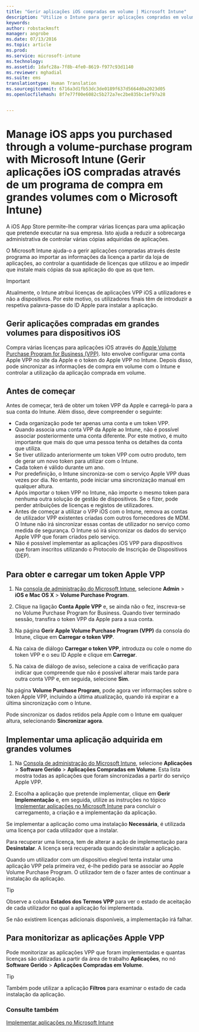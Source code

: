 ```yaml
---
title: "Gerir aplicações iOS compradas em volume | Microsoft Intune"
description: "Utilize o Intune para gerir aplicações compradas em volume na Apple ao importar as informações da licença a partir da loja de aplicações, ao controlar a quantidade de licenças que utilizou e ao impedir que instale mais cópias da sua aplicação do que as que tem."
keywords: 
author: robstackmsft
manager: angrobe
ms.date: 07/13/2016
ms.topic: article
ms.prod: 
ms.service: microsoft-intune
ms.technology: 
ms.assetid: 1dafc28a-7f8b-4fe0-8619-f977c93d1140
ms.reviewer: mghadial
ms.suite: ems
translationtype: Human Translation
ms.sourcegitcommit: 6716a3d1fb53dc3de0189f637d5664d0a2023d05
ms.openlocfilehash: 8f7e77f00e6082c5b272a7ec2be835bc1ef97a28


---
```


# Manage iOS apps you purchased through a volume-purchase program with Microsoft Intune (Gerir aplicações iOS compradas através de um programa de compra em grandes volumes com o Microsoft Intune)
A iOS App Store permite-lhe comprar várias licenças para uma aplicação que pretende executar na sua empresa. Isto ajuda a reduzir a sobrecarga administrativa de controlar várias cópias adquiridas de aplicações.

O Microsoft Intune ajuda-o a gerir aplicações compradas através deste programa ao importar as informações da licença a partir da loja de aplicações, ao controlar a quantidade de licenças que utilizou e ao impedir que instale mais cópias da sua aplicação do que as que tem.

> [!Important]
> Atualmente, o Intune atribui licenças de aplicações VPP iOS a utilizadores e não a dispositivos. Por este motivo, os utilizadores finais têm de introduzir a respetiva palavra-passe do ID Apple para instalar a aplicação.

## Gerir aplicações compradas em grandes volumes para dispositivos iOS
Compra várias licenças para aplicações iOS através do [Apple Volume Purchase Program for Business (VPP)](http://www.apple.com/business/vpp/). Isto envolve configurar uma conta Apple VPP no site da Apple e o token do Apple VPP no Intune.  Depois disso, pode sincronizar as informações de compra em volume com o Intune e controlar a utilização da aplicação comprada em volume.

## Antes de começar
Antes de começar, terá de obter um token VPP da Apple e carregá-lo para a sua conta do Intune. Além disso, deve compreender o seguinte:

* Cada organização pode ter apenas uma conta e um token VPP.
* Quando associa uma conta VPP da Apple ao Intune, não é possível associar posteriormente uma conta diferente. Por este motivo, é muito importante que mais do que uma pessoa tenha os detalhes da conta que utiliza.
* Se tiver utilizado anteriormente um token VPP com outro produto, tem de gerar um novo token para utilizar com o Intune.
* Cada token é válido durante um ano.
* Por predefinição, o Intune sincroniza-se com o serviço Apple VPP duas vezes por dia. No entanto, pode iniciar uma sincronização manual em qualquer altura.
* Após importar o token VPP no Intune, não importe o mesmo token para nenhuma outra solução de gestão de dispositivos. Se o fizer, pode perder atribuições de licenças e registos de utilizadores.
* Antes de começar a utilizar o VPP iOS com o Intune, remova as contas de utilizador VPP existentes criadas com outros fornecedores de MDM. O Intune não irá sincronizar essas contas de utilizador no serviço como medida de segurança. O Intune só irá sincronizar os dados do serviço Apple VPP que foram criados pelo serviço. 
* Não é possível implementar as aplicações iOS VPP para dispositivos que foram inscritos utilizando o Protocolo de Inscrição de Dispositivos (DEP).

## Para obter e carregar um token Apple VPP

1.  Na [consola de administração do Microsoft Intune](https://manage.microsoft.com), selecione **Admin** &gt; **iOS e Mac OS X** &gt;  **Volume Purchase Program**.

2.  Clique na ligação **Conta Apple VPP** e, se ainda não o fez, inscreva-se no Volume Purchase Program for Business. Quando tiver terminado sessão, transfira o token VPP da Apple para a sua conta.

3.  Na página **Gerir Apple Volume Purchase Program (VPP)** da consola do Intune, clique em **Carregar o token VPP**.

4.  Na caixa de diálogo **Carregar o token VPP**, introduza ou cole o nome do token VPP e o seu ID Apple e clique em **Carregar**.

5.  Na caixa de diálogo de aviso, selecione a caixa de verificação para indicar que compreende que não é possível alterar mais tarde para outra conta VPP e, em seguida, selecione **Sim**.

Na página **Volume Purchase Program**, pode agora ver informações sobre o token Apple VPP, incluindo a última atualização, quando irá expirar e a última sincronização com o Intune.

Pode sincronizar os dados retidos pela Apple com o Intune em qualquer altura, selecionando **Sincronizar agora**.

## Implementar uma aplicação adquirida em grandes volumes

1.  Na [Consola de administração do Microsoft Intune](https://manage.microsoft.com), selecione **Aplicações** &gt; **Software Gerido** &gt; **Aplicações Compradas em Volume**. Esta lista mostra todas as aplicações que foram sincronizadas a partir do serviço Apple VPP.

2.  Escolha a aplicação que pretende implementar, clique em **Gerir Implementação** e, em seguida, utilize as instruções no tópico [Implementar aplicações no Microsoft Intune](deploy-apps-in-microsoft-intune.md) para concluir o carregamento, a criação e a implementação da aplicação.

Se implementar a aplicação como uma instalação **Necessária**, é utilizada uma licença por cada utilizador que a instalar.

Para recuperar uma licença, tem de alterar a ação de implementação para **Desinstalar**. A licença será recuperada quando desinstalar a aplicação.

Quando um utilizador com um dispositivo elegível tenta instalar uma aplicação VPP pela primeira vez, é-lhe pedido para se associar ao Apple Volume Purchase Program. O utilizador tem de o fazer antes de continuar a instalação da aplicação.

> [!TIP]
> Observe a coluna **Estados dos Termos VPP** para ver o estado de aceitação de cada utilizador no qual a aplicação foi implementada.

Se não existirem licenças adicionais disponíveis, a implementação irá falhar.

## Para monitorizar as aplicações Apple VPP
Pode monitorizar as aplicações VPP que foram implementadas e quantas licenças são utilizadas a partir da área de trabalho **Aplicações**, no nó **Software Gerido** &gt; **Aplicações Compradas em Volume**.

> [!TIP]
> Também pode utilizar a aplicação **Filtros** para examinar o estado de cada instalação da aplicação.

### Consulte também
[Implementar aplicações no Microsoft Intune](deploy-apps-in-microsoft-intune.md)




<!--HONumber=Jul16_HO4-->


